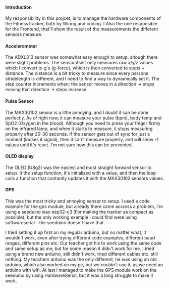 #### Introduction
My responsibility in this projcet, is to manage the hardware components of the FitnessTracker, both by Wiring and coding.
I Also the one responsible for the Frontend, that'll show the result of the measurements the different sensors measure.

#### Accelerometer
The ADXL313 sensor was somewhat easy enough to setup, altough there were slight problems.
The sensor itself only measures raw x/y/z values which I convert to g's (g-force), which is then converted to steps + distance.
The distance is a bit tricky to measure since every persons stridelength is different, and I need to find a way to dynamically set it.
The step counter increments when: the sensor moves in a direction -> stops moving that direction -> steps increase.

#### Pulse Sensor
The MAX30102 sensor is a little annoying, and I doubt it can be done perfectly.
As of right now, it can measure your pulse (bpm), body temp and SpO2 (Oxygen in the blood). Although you need to press your finger firmly on the infrared lamp, and when it starts to measure, it stops measuring properly after 20-30 seconds.
If the sensor gets out of sync for just a moment (looses it signal), then it can't measure properly, and will show -1 values until it's reset. I'm not sure how this can be prevented.

#### OLED display
The OLED (U8g2) was the easiest and most straight forward sensor to setup.
It the setup function, it's initialized with a value, and then the loop calls a function that contantly updates it with the MAX30102 sensors values.

#### GPS
This was the most tricky and annoying sensor to setup.
I used a code example for the gps module, but already there came accross a problem, I'm using a seeduino xiao esp32-c3 (For making the tracker as compact as possible), but the only working example i could find were using softwareserial - the seeduino doesn't have that.

I tried setting it up first on my regular arduino, but no matter what, it wouldn't work, even after trying different code examples, different baud ranges, different pins etc.
Our teacher got his to work using the same code and same setup as me, but for some reason it didn't work for me. I tried using a brand new arduino, still didn't work, tried different cables etc. still nothing.
My teachers arduino was the only different, he was using an old arduino, which also worked on my pc, but we couldn't use it, as we need an arduino with wifi.
At last i managed to make the GPS module work on the seeduino by using HardwareSerial, but it was a long struggle to make it work.